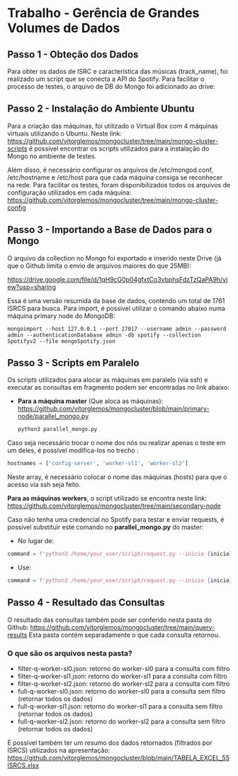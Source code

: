 # Trabalho - Gerência de Grandes Volumes de Dados
## Passo 1 - Obteção dos Dados

Para obter os dados de ISRC e característica das músicas (track_name), foi realizado um script que se conecta a API do Spotify. Para facilitar o processo de testes, o arquivo de DB do Mongo foi adicionado ao drive: 

## Passo 2 - Instalação do Ambiente Ubuntu

Para a criação das máquinas, foi utilizado o Virtual Box com 4 máquinas virtuais utilizando o Ubuntu. 
Neste link: https://github.com/vitorglemos/mongocluster/tree/main/mongo-cluster-scripts é possível encontrar os scripts utilizados para
a instalação do Mongo no ambiente de testes. 

Além disso, é necessário configurar os arquivos de /etc/mongod.conf, /etc/hostname e /etc/host para que cada máquina consiga se reconhecer na rede.
Para facilitar os testes, foram disponibilizados todos os arquivos de configuração utilizados em cada máquina: https://github.com/vitorglemos/mongocluster/tree/main/mongo-cluster-config

## Passo 3 - Importando a Base de Dados para o Mongo

O arquivo da collection no Mongo foi exportado e inserido neste Drive (já que o Github limita o envio de arquivos maiores do que 25MB):

https://drive.google.com/file/d/1qH9cG0p04gfxtCo3vbphsFdzTzQaPA9h/view?usp=sharing

Essa é uma versão resumida da base de dados, contendo um total de 1761 ISRCS para busca. Para import, é possivel utilizar o comando abaixo numa máquina primary node do MongoDB:
```shell
mongoimport --host 127.0.0.1 --port 27017 --username admin --password admin --authenticationDatabase admin -db spotify --collection Spotifyv2 --file mongoSpotify.json
```
## Passo 3 - Scripts em Paralelo
Os scripts utilizados para alocar as máquinas em paralelo (via ssh) e executar as consultas em fragmento podem ser encontradas no link abaixo:
- **Para a máquina master** (Que aloca as máquinas): https://github.com/vitorglemos/mongocluster/blob/main/primary-node/parallel_mongo.py
  ```python
  python3 parallel_mongo.py 
  ```
Caso seja necessário trocar o nome dos nós ou realizar apenas o teste em um deles, é possível modifica-los no trecho :
 ```python
hostnames = ['config-server', 'worker-sl1', 'worker-sl2']
```
Neste array, é necessário colocar o nome das máquinas (hosts) para que o acesso via ssh seja feito. 

**Para as máquinas workers**, o script utilizado se encontra neste link: https://github.com/vitorglemos/mongocluster/tree/main/secondary-node

Caso não tenha uma credencial no Spotify para testar e enviar requests, é possivel substituir este comando no **parallel_mongo.py** do master:
- No lugar de:
 ```python
 command = f'python3 /home/your_user/script/request.py --inicio {inicio} --fim {fim} --genre 1'
 ```
- Use:
 ```python
 command = f'python3 /home/your_user/script/request.py --inicio {inicio} --fim {fim} --genre 0'
 ```
## Passo 4 - Resultado das Consultas

O resultado das consultas também pode ser conferido nesta pasta do Github: https://github.com/vitorglemos/mongocluster/tree/main/query-results
Esta pasta contém separadamente o que cada consulta retornou.

### O que são os arquivos nesta pasta?
- filter-q-worker-sl0.json: retorno do worker-sl0 para a consulta com filtro
- filter-q-worker-sl1.json: retorno do worker-sl1 para a consulta com filtro
- filter-q-worker-sl2.json: retorno do worker-sl2 para a consulta com filtro
- full-q-worker-sl0.json: retorno do worker-sl0 para a consulta sem filtro (retornar todos os dados)
- full-q-worker-sl1.json: retorno do worker-sl1 para a consulta sem filtro (retornar todos os dados)
- full-q-worker-sl2.json: retorno do worker-sl2 para a consulta sem filtro (retornar todos os dados)

É possível também ter um resumo dos dados retornados (filtrados por ISRCS) utilizados na apresentação: https://github.com/vitorglemos/mongocluster/blob/main/TABELA_EXCEL_55ISRCS.xlsx
